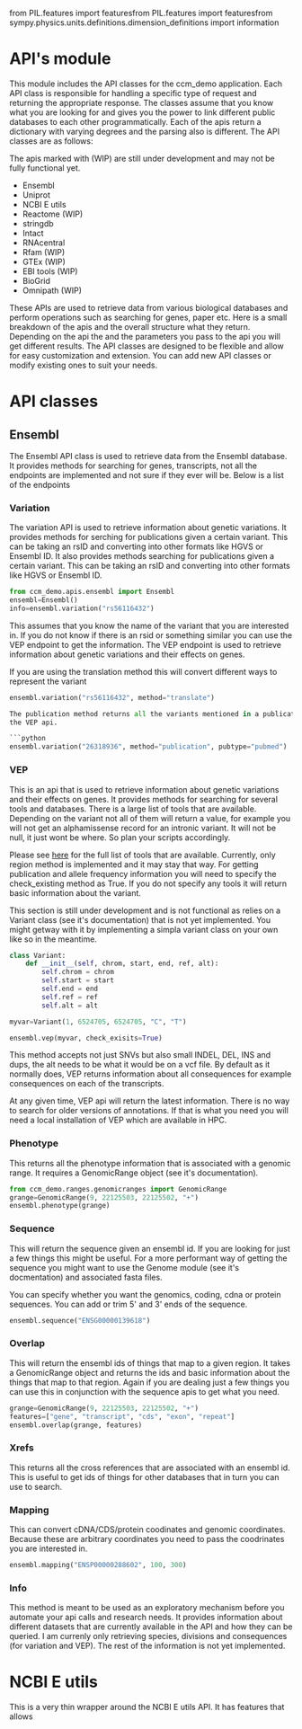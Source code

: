 from PIL.features import featuresfrom PIL.features import featuresfrom sympy.physics.units.definitions.dimension_definitions import information

# API's module

This module includes the API classes for the ccm_demo application. Each API class is responsible for 
handling a specific type of request and returning the appropriate response. The classes assume that you know what you are
looking for and gives you the power to link different public databases to each other programmatically. Each of the apis
return a dictionary with varying degrees and the parsing also is different. The API classes are as follows:

The apis marked with (WIP) are still under development and may not be fully functional yet.

+ Ensembl
+ Uniprot
+ NCBI E utils
+ Reactome (WIP)
+ stringdb
+ Intact
+ RNAcentral
+ Rfam (WIP)
+ GTEx (WIP)
+ EBI tools (WIP)
+ BioGrid
+ Omnipath (WIP)


These APIs are used to retrieve data from various biological databases and perform operations such as searching for genes, 
paper etc. Here is a small breakdown of the apis and the overall structure what they return. Depending on the api the
and the parameters you pass to the api you will get different results. The API classes are designed to be flexible and
allow for easy customization and extension. You can add new API classes or modify existing ones to suit your needs.

# API classes

## Ensembl

The Ensembl API class is used to retrieve data from the Ensembl database. It provides methods for searching for genes,
transcripts, not all the endpoints are implemented and not sure if they ever will be. Below is a list of the endpoints

### Variation

The variation API is used to retrieve information about genetic variations. It provides methods for serching for publications
given a certain variant. This can be taking an rsID and converting into other formats like HGVS or Ensembl ID. It also provides
methods searching for publications given a certain variant. This can be taking an rsID and converting into other formats like HGVS or Ensembl ID.

```python
from ccm_demo.apis.ensembl import Ensembl
ensembl=Ensembl()
info=ensembl.variation("rs56116432")
```



This assumes that you know the name of the variant that you are interested in. If you do not know if there is an rsid or something
similar you can use the VEP endpoint to get the information. The VEP endpoint is used to retrieve information about genetic variations and their effects on genes. 

If you are using the translation method this will convert different ways to represent the variant

```python
ensembl.variation("rs56116432", method="translate")

The publication method returns all the variants mentioned in a publication not the other way around. For that you might want to use
the VEP api. 

```python
ensembl.variation("26318936", method="publication", pubtype="pubmed")

```

### VEP

This is an api that is used to retrieve information about genetic variations and their effects on genes. It provides methods for searching for several
tools and databases. There is a large list of tools that are available. Depending on the variant not all of them will return a value, for example
you will not get an alphamissense record for an intronic variant. It will not be null, it just wont be where. So plan your scripts accordingly. 

Please see [here](https://rest.ensembl.org/documentation/info/vep_region_get) for the full list of tools that are available. Currently,
only region method is implemented and it may stay that way. For getting publication and allele frequency information you will need to specify
the check_existing method as True. If you do not specify any tools it will return basic information about the variant. 

This section is still under development and is not functional as relies on a Variant class (see it's documentation) that is not yet implemented.
You might getway with it by implementing a simpla variant class on your own like so in the meantime. 

```python
class Variant:
    def __init__(self, chrom, start, end, ref, alt):
        self.chrom = chrom
        self.start = start
        self.end = end
        self.ref = ref
        self.alt = alt

myvar=Variant(1, 6524705, 6524705, "C", "T")

ensembl.vep(myvar, check_exisits=True)
```
This method accepts not just SNVs but also small INDEL, DEL, INS and dups, the alt needs to be what it would be on a vcf file. By default
as it normally does, VEP returns information about all consequences for example consequences on each of the transcripts. 

At any given time, VEP api will return the latest information. There is no way to search for older versions of annotations. If that is 
what you need you will need a local installation of VEP which are available in HPC.

### Phenotype

This returns all the phenotype information that is associated with a genomic range. It requires a GenomicRange
object (see it's documentation). 

```python
from ccm_demo.ranges.genomicranges import GenomicRange
grange=GenomicRange(9, 22125503, 22125502, "+")
ensembl.phenotype(grange)
```

### Sequence

This will return the sequence given an ensembl id. If you are looking for just a few things this might be useful. For a more
performant way of getting the sequence you might want to use the Genome module (see it's docmentation) and associated fasta files. 

You can specify whether you want the genomics, coding, cdna or protein sequences. You can 
add or trim 5' and 3' ends of the sequence. 

```python
ensembl.sequence("ENSG00000139618")
```
### Overlap

This will return the ensembl ids of things that map to a given region. It takes a GenomicRange object and returns the ids
and basic information about the things that map to that region. Again if you are dealing just a few things you can use this in
conjunction with the sequence apis to get what you need. 

```python
grange=GenomicRange(9, 22125503, 22125502, "+")
features=["gene", "transcript", "cds", "exon", "repeat"]
ensembl.overlap(grange, features)
```

### Xrefs

This returns all the cross references that are associated with an ensembl id. This is useful to get ids of things for other
databases that in turn you can use to search. 

### Mapping

This can convert cDNA/CDS/protein coodinates and genomic coordinates. Because these are arbitrary coordinates you need to
pass the coodrinates you are interested in. 

```python
ensembl.mapping("ENSP00000288602", 100, 300)
```

### Info

This method is meant to be used as an exploratory mechanism before you automate your api calls and research needs. It provides
information about different datasets that are currently available in the API and how they can be queried. I am currenly only
retrieving species, divisions and consequences (for variation and VEP). The rest of the information is not yet implemented.

# NCBI E utils

This is a very thin wrapper around the NCBI E utils API. It has features that allows

